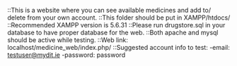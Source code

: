 ::This is a website where you can see available medicines and add to/ delete from your own account.
::This folder should be put in XAMPP/htdocs/
::Recommended XAMPP version is 5.6.31
::Please run drugstore.sql in your database to have proper database for the web.
::Both apache and mysql should be active while testing.
::Web link: localhost/medicine_web/index.php/
::Suggested account info to test:
    -email: testuser@mydit.ie
    -password: password
